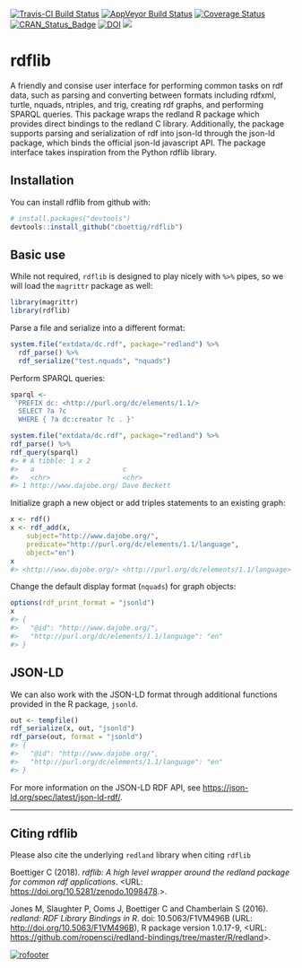 
[![Travis-CI Build Status](https://travis-ci.org/cboettig/rdflib.svg?branch=master)](https://travis-ci.org/cboettig/rdflib) [![AppVeyor Build Status](https://ci.appveyor.com/api/projects/status/github/cboettig/rdflib?branch=master&svg=true)](https://ci.appveyor.com/project/cboettig/rdflib) [![Coverage Status](https://img.shields.io/codecov/c/github/cboettig/rdflib/master.svg)](https://codecov.io/github/cboettig/rdflib?branch=master) [![CRAN\_Status\_Badge](http://www.r-pkg.org/badges/version/rdflib)](https://cran.r-project.org/package=rdflib) [![DOI](https://zenodo.org/badge/100521776.svg)](https://zenodo.org/badge/latestdoi/100521776) [![](https://badges.ropensci.org/169_status.svg)](https://github.com/ropensci/onboarding/issues/169)

<!-- README.md is generated from README.Rmd. Please edit that file -->
rdflib
======

A friendly and consise user interface for performing common tasks on rdf data, such as parsing and converting between formats including rdfxml, turtle, nquads, ntriples, and trig, creating rdf graphs, and performing SPARQL queries. This package wraps the redland R package which provides direct bindings to the redland C library. Additionally, the package supports parsing and serialization of rdf into json-ld through the json-ld package, which binds the official json-ld javascript API. The package interface takes inspiration from the Python rdflib library.

Installation
------------

You can install rdflib from github with:

``` r
# install.packages("devtools")
devtools::install_github("cboettig/rdflib")
```

Basic use
---------

While not required, `rdflib` is designed to play nicely with `%>%` pipes, so we will load the `magrittr` package as well:

``` r
library(magrittr)
library(rdflib)
```

Parse a file and serialize into a different format:

``` r
system.file("extdata/dc.rdf", package="redland") %>%
  rdf_parse() %>%
  rdf_serialize("test.nquads", "nquads")
```

Perform SPARQL queries:

``` r
sparql <-
 'PREFIX dc: <http://purl.org/dc/elements/1.1/>
  SELECT ?a ?c
  WHERE { ?a dc:creator ?c . }'

system.file("extdata/dc.rdf", package="redland") %>%
rdf_parse() %>%
rdf_query(sparql)
#> # A tibble: 1 x 2
#>   a                      c           
#>   <chr>                  <chr>       
#> 1 http://www.dajobe.org/ Dave Beckett
```

Initialize graph a new object or add triples statements to an existing graph:

``` r
x <- rdf()
x <- rdf_add(x, 
    subject="http://www.dajobe.org/",
    predicate="http://purl.org/dc/elements/1.1/language",
    object="en")
x
#> <http://www.dajobe.org/> <http://purl.org/dc/elements/1.1/language> "en" .
```

Change the default display format (`nquads`) for graph objects:

``` r
options(rdf_print_format = "jsonld")
x
#> {
#>   "@id": "http://www.dajobe.org/",
#>   "http://purl.org/dc/elements/1.1/language": "en"
#> }
```

JSON-LD
-------

We can also work with the JSON-LD format through additional functions provided in the R package, `jsonld`.

``` r
out <- tempfile()
rdf_serialize(x, out, "jsonld")
rdf_parse(out, format = "jsonld")
#> {
#>   "@id": "http://www.dajobe.org/",
#>   "http://purl.org/dc/elements/1.1/language": "en"
#> }
```

For more information on the JSON-LD RDF API, see <https://json-ld.org/spec/latest/json-ld-rdf/>.

------------------------------------------------------------------------

Citing rdflib
-------------

Please also cite the underlying `redland` library when citing `rdflib`

Boettiger C (2018). *rdflib: A high level wrapper around the redland package for common rdf applications*. &lt;URL: <https://doi.org/10.5281/zenodo.1098478>.&gt;.

Jones M, Slaughter P, Ooms J, Boettiger C and Chamberlain S (2016). *redland: RDF Library Bindings in R*. doi: 10.5063/F1VM496B (URL: <http://doi.org/10.5063/F1VM496B>), R package version 1.0.17-9, &lt;URL: <https://github.com/ropensci/redland-bindings/tree/master/R/redland>&gt;.

[![rofooter](http://ropensci.org/public_images/github_footer.png)](http://ropensci.org)
